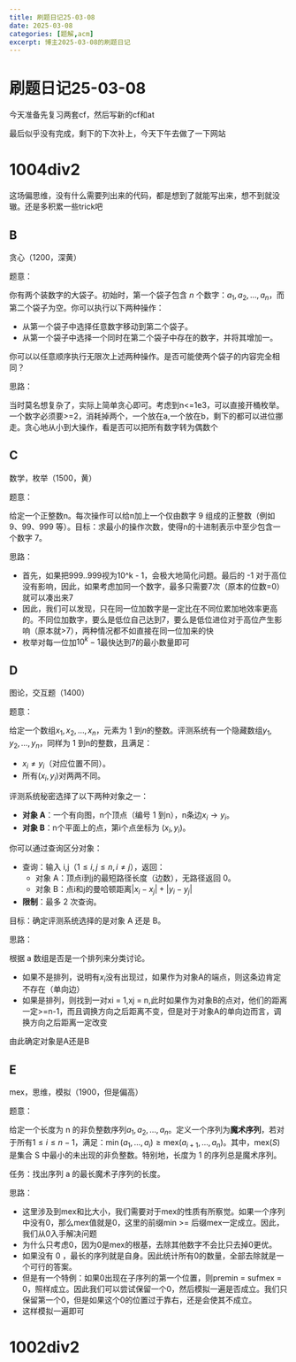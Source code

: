 ```yaml
---
title: 刷题日记25-03-08
date: 2025-03-08
categories: [题解,acm]
excerpt: 博主2025-03-08的刷题日记
---
```


# 刷题日记25-03-08

今天准备先复习两套cf，然后写新的cf和at

最后似乎没有完成，剩下的下次补上，今天下午去做了一下网站

# 1004div2

这场偏思维，没有什么需要列出来的代码，都是想到了就能写出来，想不到就没辙。还是多积累一些trick吧

## B

贪心（1200，深黄）

题意：

你有两个装数字的大袋子。初始时，第一个袋子包含 $n$ 个数字：$a_1, a_2, \ldots, a_n$，而第二个袋子为空。你可以执行以下两种操作：

- 从第一个袋子中选择任意数字移动到第二个袋子。
- 从第一个袋子中选择一个同时在第二个袋子中存在的数字，并将其增加一。

你可以以任意顺序执行无限次上述两种操作。是否可能使两个袋子的内容完全相同？



思路：

当时莫名想复杂了，实际上简单贪心即可。考虑到n<=1e3，可以直接开桶枚举。一个数字必须要>=2，消耗掉两个，一个放在a,一个放在b，剩下的都可以进位挪走。贪心地从小到大操作，看是否可以把所有数字转为偶数个



## C

数学，枚举（1500，黄）

题意：

给定一个正整数n。每次操作可以给n加上一个仅由数字 9 组成的正整数（例如 9、99、999 等）。目标：求最小的操作次数，使得n的十进制表示中至少包含一个数字 7。



思路：

- 首先，如果把999..999视为10^k - 1，会极大地简化问题。最后的 -1 对于高位没有影响，因此，如果考虑加同一个数字，最多只需要7次（原本的位数=0）就可以凑出来7
- 因此，我们可以发现，只在同一位加数字是一定比在不同位累加地效率更高的。不同位加数字，要么是低位自己达到7，要么是低位进位对于高位产生影响（原本就>7），两种情况都不如直接在同一位加来的快
- 枚举对每一位加$10^k - 1$最快达到7的最小数量即可



## D

图论，交互题（1400）

题意：

给定一个数组$x_1, x_2, \ldots, x_n$，元素为 1 到$n$的整数。评测系统有一个隐藏数组$y_1, y_2, \ldots, y_n$，同样为 1 到n的整数，且满足：

- $x_i \neq y_i$（对应位置不同）。
- 所有$(x_i, y_i)$对两两不同。

评测系统秘密选择了以下两种对象之一：

- **对象 A**：一个有向图，n个顶点（编号 1 到n），n条边$x_i \to y_i$。
- **对象 B**：n个平面上的点，第i个点坐标为 $(x_i, y_i)$。

你可以通过查询区分对象：

- 查询：输入 i,j（$1 \leq i, j \leq n, i \neq j$），返回：
  - 对象 A：顶点i到j的最短路径长度（边数），无路径返回 0。
  - 对象 B：点i和j的曼哈顿距离$|x_i - x_j| + |y_i - y_j|$
- **限制**：最多 2 次查询。

目标：确定评测系统选择的是对象 A 还是 B。



思路：

根据 a 数组是否是一个排列来分类讨论。

- 如果不是排列，说明有$x_i$没有出现过，如果作为对象A的端点，则这条边肯定不存在（单向边）
- 如果是排列，则找到一对xi = 1,xj = n,此时如果作为对象B的点对，他们的距离一定>=n-1，而且调换方向之后距离不变，但是对于对象A的单向边而言，调换方向之后距离一定改变

由此确定对象是A还是B



## E

mex，思维，模拟（1900，但是偏高）

题意：

给定一个长度为 n 的非负整数序列$a_1, a_2, \ldots, a_n$。定义一个序列为**魔术序列**，若对于所有$1 \leq i \leq n-1$，满足：$\min(a_1, \ldots, a_i) \geq \text{mex}(a_{i+1}, \ldots, a_n)$。其中，$\text{mex}(S)$是集合 S 中最小的未出现的非负整数。特别地，长度为 1 的序列总是魔术序列。

任务：找出序列 a 的最长魔术子序列的长度。



思路：

- 这里涉及到mex和比大小，我们需要对于mex的性质有所察觉。如果一个序列中没有0，那么mex值就是0，这里的前缀min >= 后缀mex一定成立。因此，我们从0入手解决问题
- 为什么只考虑0，因为0是mex的根基，去除其他数字不会比只去掉0更优。
- 如果没有 0 ，最长的序列就是自身。因此统计所有0的数量，全部去除就是一个可行的答案。
- 但是有一个特例：如果0出现在子序列的第一个位置，则premin = sufmex = 0，照样成立。因此我们可以尝试保留一个0，然后模拟一遍是否成立。我们只保留第一个0，但是如果这个0的位置过于靠右，还是会使其不成立。
- 这样模拟一遍即可



# 1002div2

